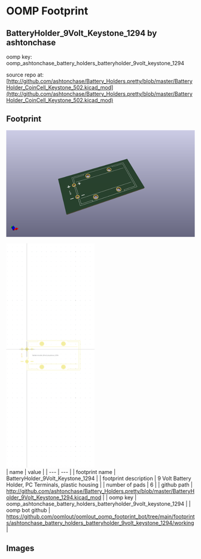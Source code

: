 # OOMP Footprint  
## BatteryHolder_9Volt_Keystone_1294  by ashtonchase  
  
oomp key: oomp_ashtonchase_battery_holders_batteryholder_9volt_keystone_1294  
  
source repo at: [http://github.com/ashtonchase/Battery_Holders.pretty/blob/master/BatteryHolder_CoinCell_Keystone_502.kicad_mod](http://github.com/ashtonchase/Battery_Holders.pretty/blob/master/BatteryHolder_CoinCell_Keystone_502.kicad_mod)  
## Footprint  
  
[![working_kicad_pcb_3d.png](working_kicad_pcb_3d_600.png)](working_kicad_pcb_3d.png)  
  
[![working.png](working_600.png)](working.png)  
| name | value | 
| --- | --- | 
| footprint name | BatteryHolder_9Volt_Keystone_1294 | 
| footprint description | 9 Volt Battery Holder, PC Terminals, plastic housing | 
| number of pads | 6 | 
| github path | http://github.com/ashtonchase/Battery_Holders.pretty/blob/master/BatteryHolder_9Volt_Keystone_1294.kicad_mod | 
| oomp key | oomp_ashtonchase_battery_holders_batteryholder_9volt_keystone_1294 | 
| oomp bot github | https://github.com/oomlout/oomlout_oomp_footprint_bot/tree/main/footprints/ashtonchase_battery_holders_batteryholder_9volt_keystone_1294/working | 
## Images  
